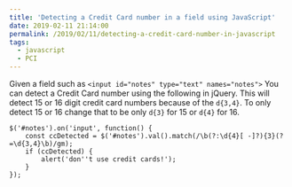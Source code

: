 ```yaml
---
title: 'Detecting a Credit Card number in a field using JavaScript'
date: 2019-02-11 21:14:00
permalink: /2019/02/11/detecting-a-credit-card-number-in-javascript
tags:
  - javascript
  - PCI
---
```


Given a field such as `<input id="notes" type="text" names="notes">` You can detect a Credit Card number using the following in jQuery. This will detect 15 or 16 digit credit card numbers because of the `d{3,4}`. To only detect 15 or 16 change that to be only `d{3}` for 15 or `d{4}` for 16.

    $('#notes').on('input', function() {
        const ccDetected = $('#notes').val().match(/\b(?:\d{4}[ -]?){3}(?=\d{3,4}\b)/gm);
        if (ccDetected) {
            alert('don''t use credit cards!');
        }
    });
